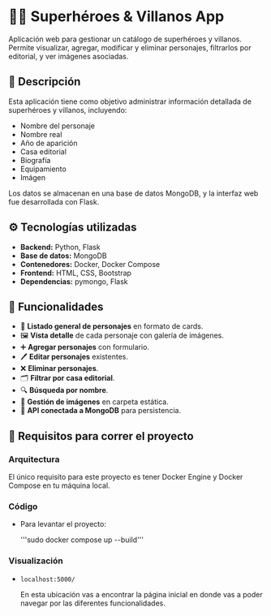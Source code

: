 # 🦸‍♂️ Superhéroes & Villanos App

Aplicación web para gestionar un catálogo de superhéroes y villanos. Permite visualizar, agregar, modificar y eliminar personajes, filtrarlos por editorial, y ver imágenes asociadas.

## 📝 Descripción

Esta aplicación tiene como objetivo administrar información detallada de superhéroes y villanos, incluyendo:

- Nombre del personaje
- Nombre real
- Año de aparición
- Casa editorial
- Biografía
- Equipamiento
- Imágen

Los datos se almacenan en una base de datos MongoDB, y la interfaz web fue desarrollada con Flask.

## ⚙️ Tecnologías utilizadas

- **Backend:** Python, Flask
- **Base de datos:** MongoDB
- **Contenedores:** Docker, Docker Compose
- **Frontend:** HTML, CSS, Bootstrap
- **Dependencias:** pymongo, Flask

## 🚀 Funcionalidades

- 🔎 **Listado general de personajes** en formato de cards.
- 🖼️ **Vista detalle** de cada personaje con galería de imágenes.
- ➕ **Agregar personajes** con formulario.
- 🖊️ **Editar personajes** existentes.
- ❌ **Eliminar personajes**.
- 🗂️ **Filtrar por casa editorial**.
- 🔍 **Búsqueda por nombre**.
- 📁 **Gestión de imágenes** en carpeta estática.
- 🍃 **API conectada a MongoDB** para persistencia.

## 🧪 Requisitos para correr el proyecto

### Arquitectura

El único requisito para este proyecto es tener Docker Engine y Docker Compose en tu máquina local.

### Código

- Para levantar el proyecto:
  
  '''sudo docker compose up --build'''

### Visualización

- `localhost:5000/`
   
   En esta ubicación vas a encontrar la página inicial en donde vas a poder navegar por las diferentes funcionalidades.
